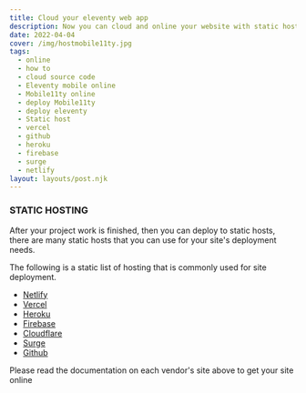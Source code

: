 ```yaml
---
title: Cloud your eleventy web app
description: Now you can cloud and online your website with static hosting.
date: 2022-04-04
cover: /img/hostmobile11ty.jpg
tags:
  - online
  - how to
  - cloud source code
  - Eleventy mobile online
  - Mobile11ty online
  - deploy Mobile11ty
  - deploy eleventy
  - Static host
  - vercel
  - github
  - heroku
  - firebase
  - surge
  - netlify
layout: layouts/post.njk
---
```


### STATIC HOSTING

After your project work is finished, then you can deploy to static hosts, there are many static hosts that you can use for your site's deployment needs.

The following is a static list of hosting that is commonly used for site deployment.

+ [Netlify](https://www.netlify.com/)
+ [Vercel](https://vercel.com)
+ [Heroku](https://heroku.com)
+ [Firebase](https://firebase.google.com/)
+ [Cloudflare](https://cloudflare.com/)
+ [Surge](https://surge.sh/)
+ [Github]()

Please read the documentation on each vendor's site above to get your site online

